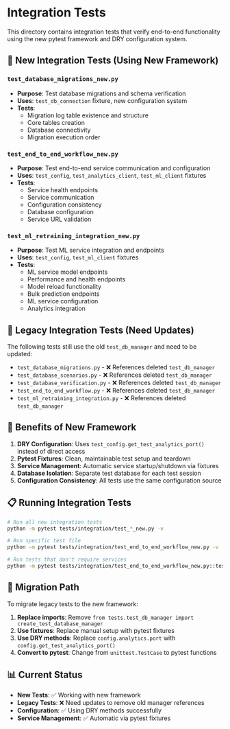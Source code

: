 # Integration Tests

This directory contains integration tests that verify end-to-end functionality using the new pytest framework and DRY configuration system.

## 🎯 **New Integration Tests (Using New Framework)**

### **`test_database_migrations_new.py`**
- **Purpose**: Test database migrations and schema verification
- **Uses**: `test_db_connection` fixture, new configuration system
- **Tests**:
  - Migration log table existence and structure
  - Core tables creation
  - Database connectivity
  - Migration execution order

### **`test_end_to_end_workflow_new.py`**
- **Purpose**: Test end-to-end service communication and configuration
- **Uses**: `test_config`, `test_analytics_client`, `test_ml_client` fixtures
- **Tests**:
  - Service health endpoints
  - Service communication
  - Configuration consistency
  - Database configuration
  - Service URL validation

### **`test_ml_retraining_integration_new.py`**
- **Purpose**: Test ML service integration and endpoints
- **Uses**: `test_config`, `test_ml_client` fixtures
- **Tests**:
  - ML service model endpoints
  - Performance and health endpoints
  - Model reload functionality
  - Bulk prediction endpoints
  - ML service configuration
  - Analytics integration

## 🔧 **Legacy Integration Tests (Need Updates)**

The following tests still use the old `test_db_manager` and need to be updated:

- `test_database_migrations.py` - ❌ References deleted `test_db_manager`
- `test_database_scenarios.py` - ❌ References deleted `test_db_manager`
- `test_database_verification.py` - ❌ References deleted `test_db_manager`
- `test_end_to_end_workflow.py` - ❌ References deleted `test_db_manager`
- `test_ml_retraining_integration.py` - ❌ References deleted `test_db_manager`

## 🚀 **Benefits of New Framework**

1. **DRY Configuration**: Uses `test_config.get_test_analytics_port()` instead of direct access
2. **Pytest Fixtures**: Clean, maintainable test setup and teardown
3. **Service Management**: Automatic service startup/shutdown via fixtures
4. **Database Isolation**: Separate test database for each test session
5. **Configuration Consistency**: All tests use the same configuration source

## 📋 **Running Integration Tests**

```bash
# Run all new integration tests
python -m pytest tests/integration/test_*_new.py -v

# Run specific test file
python -m pytest tests/integration/test_end_to_end_workflow_new.py -v

# Run tests that don't require services
python -m pytest tests/integration/test_end_to_end_workflow_new.py::test_configuration_consistency -v
```

## 🔄 **Migration Path**

To migrate legacy tests to the new framework:

1. **Replace imports**: Remove `from tests.test_db_manager import create_test_database_manager`
2. **Use fixtures**: Replace manual setup with pytest fixtures
3. **Use DRY methods**: Replace `config.analytics.port` with `config.get_test_analytics_port()`
4. **Convert to pytest**: Change from `unittest.TestCase` to pytest functions

## 📊 **Current Status**

- **New Tests**: ✅ Working with new framework
- **Legacy Tests**: ❌ Need updates to remove old manager references
- **Configuration**: ✅ Using DRY methods successfully
- **Service Management**: ✅ Automatic via pytest fixtures
